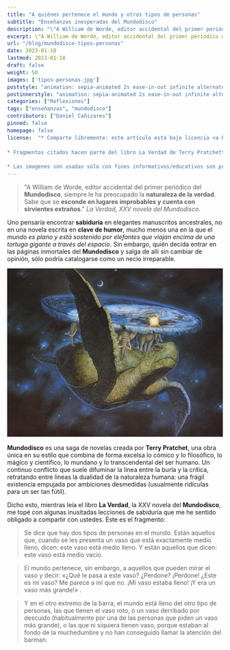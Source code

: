 ```yaml
---
title: "A quiénes pertenece el mundo y otros tipos de personas"
subtitle: "Enseñanzas inesperadas del Mundodisco"
description: "\"A William de Worde, editor accidental del primer periódico del Mundodisco, siempre le ha preocupado la naturaleza de la verdad. Sabe que se esconde en lugares improbables y cuenta con sirvientes extraños.\" La Verdad, XXV novela del Mundodisco."
excerpt: \"A William de Worde, editor accidental del primer periódico del **Mundodisco**, siempre le ha preocupado la **naturaleza de la verdad**. Sabe que se **esconde en lugares improbables y cuenta con sirvientes extraños**.\" *La Verdad, XXV novela del Mundodisco*.
url: "/blog/mundodisco-tipos-personas"
date: 2023-01-18
lastmod: 2023-01-18
draft: false
weight: 50
images: ['tipos-personas.jpg']
poststyle: "animation: sepia-animated 2s ease-in-out infinite alternate; "
postinnerstyle: "animation: sepia-animated 2s ease-in-out infinite alternate; "
categories: ["Reflexiones"]
tags: ["enseñanzas", "mundodisco"]
contributors: ["Daniel Cañizares"]
pinned: false
homepage: false
license:  "* Comparte libremente: este artículo está bajo licencia <a href=\"http://creativecommons.org/licenses/by/4.0/\" target=\"_blank\">CCBY</a>.

* Fragmentos citados hacen parte del libro La Verdad de Terry Pratchett.

* Las imagenes son usadas sólo con fines informativos/educativos son propiedad de sus respectivos dueños. <a href=\"https://www.discworldemporium.com/illustrating-the-ankh-morpork-city-watch/\" target=\"_blank\">Más información</a> acerca de la imagen de portada.</li></ul>"
---
```



> "A William de Worde, editor accidental del primer periódico del **Mundodisco**, siempre le ha preocupado la **naturaleza de la verdad**. Sabe que se **esconde en lugares improbables y cuenta con sirvientes extraños**." *La Verdad, XXV novela del Mundodisco*.

Uno pensaría encontrar **sabiduría** en elegantes manuscritos ancestrales, no en una novela escrita en **clave de humor**, mucho menos una en la que el *mundo es plano y está sostenido por elefantes que viajan encima de una tortuga gigante a través del espacio*. Sin embargo, quién decida entrar en las páginas inmortales del **Mundodisco** y salga de allí sin cambiar de opinión, sólo podría catalogarse como un necio irreparable.

![Mundodisco](mundodisco.jpg)

**Mundodisco** es una saga de novelas creada por **Terry Pratchet**,  una obra única en su estilo que combina de forma excelsa lo cómico y lo filosófico, lo mágico y científico, lo mundano y lo transcendental del ser humano. Un continuo conflicto que suele difuminar la linea entre la burla y la crítica, retratando entre líneas la dualidad de la naturaleza humana: una frágil existencia empujada por ambiciones desmedidas (usualmente ridículas para un ser tan fútil).

Dicho esto, mientras leía el libro **La Verdad**, la XXV novela del **Mundodisco**, me topé con algunas inusitadas lecciones de sabiduría que me he sentido obligado a compartir con ustedes. Éste es el fragmento:

> Se dice que hay dos tipos de personas en el mundo. Están aquellos que, cuando se les presenta un vaso que está exactamente medio lleno, dicen: este vaso está medio lleno. Y están aquellos que dicen: este vaso está medio vacío.

> El mundo pertenece, sin embargo, a aquellos que pueden mirar el vaso y decir: «¿Qué le pasa a este vaso? ¿Perdone? ¡Perdone! ¿Este es mi vaso? Me parece a mí que no. ¡Mi vaso estaba lleno! ¡Y era un vaso más grande!» .

> Y en el otro extremo de la barra, el mundo está lleno del otro tipo de personas, las que tienen el vaso roto, o un vaso derribado por descuido (habitualmente por una de las personas que piden un vaso más grande), o las que ni siquiera tienen vaso, porque estaban al fondo de la muchedumbre y no han conseguido llamar la atención del barman.
